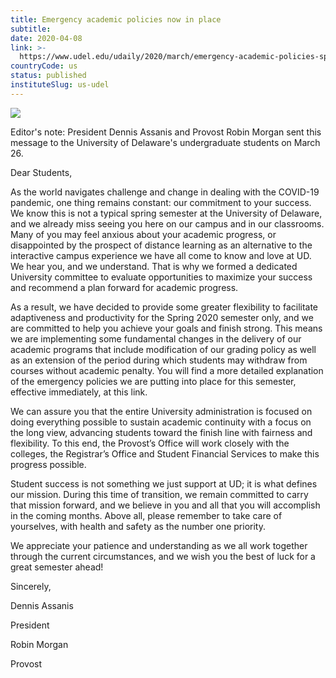 ```yaml
---
title: Emergency academic policies now in place
subtitle: 
date: 2020-04-08
link: >-
  https://www.udel.edu/udaily/2020/march/emergency-academic-policies-spring-semester-2020-dennis-assanis-robin-morgan/
countryCode: us
status: published
instituteSlug: us-udel
---
```

![](https://www.udel.edu/content/dam/udelImages/udaily/2020/march/Campus-North_Central_Green-Early_AM-082119-fb.jpg)

Editor's note: President Dennis Assanis and Provost Robin Morgan sent this message to the University of Delaware's undergraduate students on March 26.

Dear Students,

As the world navigates challenge and change in dealing with the COVID-19 pandemic, one thing remains constant: our commitment to your success. We know this is not a typical spring semester at the University of Delaware, and we already miss seeing you here on our campus and in our classrooms. Many of you may feel anxious about your academic progress, or disappointed by the prospect of distance learning as an alternative to the interactive campus experience we have all come to know and love at UD. We hear you, and we understand. That is why we formed a dedicated University committee to evaluate opportunities to maximize your success and recommend a plan forward for academic progress.

As a result, we have decided to provide some greater flexibility to facilitate adaptiveness and productivity for the Spring 2020 semester only, and we are committed to help you achieve your goals and finish strong. This means we are implementing some fundamental changes in the delivery of our academic programs that include modification of our grading policy as well as an extension of the period during which students may withdraw from courses without academic penalty. You will find a more detailed explanation of the emergency policies we are putting into place for this semester, effective immediately, at this link.

We can assure you that the entire University administration is focused on doing everything possible to sustain academic continuity with a focus on the long view, advancing students toward the finish line with fairness and flexibility. To this end, the Provost’s Office will work closely with the colleges, the Registrar’s Office and Student Financial Services to make this progress possible.

Student success is not something we just support at UD; it is what defines our mission. During this time of transition, we remain committed to carry that mission forward, and we believe in you and all that you will accomplish in the coming months. Above all, please remember to take care of yourselves, with health and safety as the number one priority.

We appreciate your patience and understanding as we all work together through the current circumstances, and we wish you the best of luck for a great semester ahead!

Sincerely,

Dennis Assanis

President

Robin Morgan

Provost
